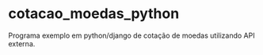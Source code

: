 # cotacao_moedas_python
Programa exemplo em python/django de cotação de moedas utilizando API externa.
